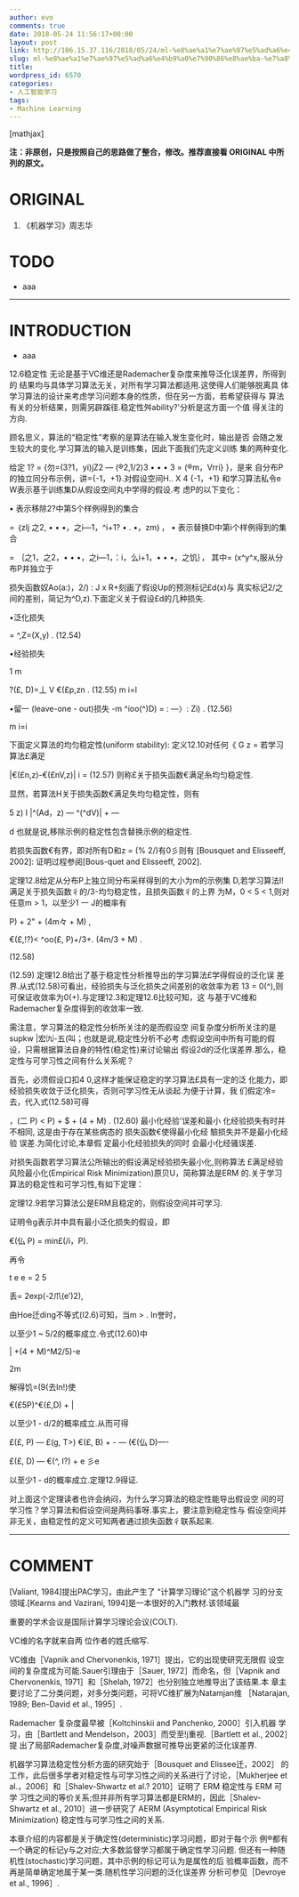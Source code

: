 ```yaml
---
author: evo
comments: true
date: 2018-05-24 11:56:17+00:00
layout: post
link: http://106.15.37.116/2018/05/24/ml-%e8%ae%a1%e7%ae%97%e5%ad%a6%e4%b9%a0%e7%90%86%e8%ae%ba-%e7%a8%b3%e5%ae%9a%e6%80%a7/
slug: ml-%e8%ae%a1%e7%ae%97%e5%ad%a6%e4%b9%a0%e7%90%86%e8%ae%ba-%e7%a8%b3%e5%ae%9a%e6%80%a7
title: 
wordpress_id: 6570
categories:
- 人工智能学习
tags:
- Machine Learning
---
```


<!-- more -->




[mathjax]




**注：非原创，只是按照自己的思路做了整合，修改。推荐直接看 ORIGINAL 中所列的原文。**




# ORIGINAL






  1. 《机器学习》周志华




# TODO






  * aaa



* * *




# INTRODUCTION






  * aaa













12.6稳定性
无论是基于VC维还是Rademacher复杂度来推导泛化误差界，所得到的 结果均与具体学习算法无关，对所有学习算法都适用.这使得人们能够脱离具 体学习算法的设计来考虑学习问题本身的性质，但在另一方面，若希望获得与 算法有关的分析结果，则需另辟蹊径.稳定性舛ability?'分析是这方面一个值 得关注的方向.

顾名思义，算法的“稳定性”考察的是算法在输入发生变化时，输出是否 会随之发生较大的变化.学习算法的输入是训练集，因此下面我们先定义训练 集的两种变化.

给定 1? = {勿=(3?1，yi)jZ2 — (®2,1/2)3 • • • 3 = (®m，Vrri} }，是来 自分布P的独立同分布示例，讲={-1，+1}.对假设空间H.. X 4 {-1，+1} 和学习算法私令e W表示基于训练集D从假设空间丸中学得的假设.考 虑P的以下变化：

•    表示移除2?中第S个样例得到的集合

= ｛zlj 之2, • • •，之i—1，^i+1? • . •，zm｝，
•    表示替换D中第i个样例得到的集合

= ｛之1，之2，• • •，之i—1，：i，么i+1，• • •，之饥｝，
其中= (x^y^x,服从分布P并独立于

损失函数奴Ao(a:)，2/) : J x    R+刻画了假设Up的预测标记£d(x)与
真实标记2/之间的差别，简记为^D,z).下面定义关于假设£d的几种损失.

•泛化损失

= ^,Z=(X,y)    .    (12.54)

•经验损失

1 m

?(£, D)=丄 V €(£p,zn .    (12.55)
m i=l

•留一 (leave-one - out)损失
-m
^ioo(^)D) = : —〉:    Zi) .    (12.56)

m i=i

下面定义算法的均匀稳定性(uniform stability):
定义12.10对任何《 G z =    若学习算法£满足

|€(£n,z)-€(£nV,z)| i =    (12.57)
则称£关于损失函数€满足糸均匀稳定性.

显然，若算法H关于损失函数€满足失均匀稳定性，则有

5 z) I
|^(Ad，z) — ^(^dV)| +    —

d
也就是说,移除示例的稳定性包含替换示例的稳定性.

若损失函数€有界，即对所有D和z = (% 2/)有0彡则有 [Bousquet and Elisseeff, 2002]:
证明过程参阅[Bous-quet and Elisseeff, 2002].


定理12.8给定从分布P上独立同分布采样得到的大小为m的示例集 D,若学习算法I!满足关于损失函数彳的/3-均匀稳定性，且损失函数彳的上界 为M，0 < 5 < 1,则对任意m > 1，以至少1 一 J的概率有

P) + 2" + (4m々 + M)    ,

€(£,!?)< ^oo(£, P)+/3+. (4m/3 + M)    .


(12.58)


(12.59)
定理12.8给出了基于稳定性分析推导出的学习算法£学得假设的泛化误 差界.从式(12.58)可看出，经验损失与泛化损失之间差别的收敛率为若 13 = 0(^),则可保证收敛率为0(+).与定理12.3和定理12.6比较可知，这 与基于VC维和Rademacher复杂度得到的收敛率一致.

需注意，学习算法的稳定性分析所关注的是而假设空 间复杂度分析所关注的是supkw |宏㈨-五(叫；也就是说,稳定性分析不必考 虑假设空间中所有可能的假设，只需根据算法自身的特性(稳定性)来讨论输出 假设2d的泛化误差界.那么，稳定性与可学习性之间有什么关系呢？

首先，必须假设口扣4 0,这样才能保证稳定的学习算法£具有一定的泛 化能力，即经验损失收敛于泛化损失，否则可学习性无从谈起.为便于计算，我 们假定冷=去，代入式(12.58)可得

，(二 P) < P) + $ + (4 + M)    .    (12.60)
最小化经验'误差和最小 化经验损失有时并不相同, 这是由于存在某些病态的 损失函数€使得最小化经 驗损失并不是最小化经验 误差.为简化讨论,本章假 定最小化经验损失的同时 会最小化经骚误差.


对损失函数若学习算法公所输出的假设满足经验损失最小化,则称算法 £满足经验风险最小化(Empirical Risk Minimization)原贝U，简称算法是ERM 的.关于学习算法的稳定性和可学习性,有如下定理：

定理12.9若学习算法公是ERM且稳定的，则假设空间并可学习.

证明令g表示并中具有最小泛化损失的假设，即

€(仏 P) = min£(/i，P).

再令

t e e = 2 5

丢= 2exp(-2爪(e’)2),

由Hoe迁ding不等式(I2.6)可知，当m > . In誉时，

以至少1 ~ 5/2的概率成立.令式(12.60)中

| +(4 + M)^M2/5)-e


2m


解得饥=(9(去In!)使

€(£5P)^€(£,D) + |

以至少1 - d/2的概率成立.从而可得

£(£, P) — £(g, T>)    €(£, B) + - — (€(仏 D)—-

£(£, D) — €(^, I?) + e 彡e

以至少1 - d的概率成立.定理12.9得证.

对上面这个定理读者也许会纳闷，为什么学习算法的稳定性能导出假设空 间的可学习性？学习算法和假设空间是两码事呀.事实上，要注意到稳定性与 假设空间并非无关，由稳定性的定义可知两者通过损失函数彳联系起来.























* * *




# COMMENT




[Valiant, 1984]提出PAC学习，由此产生了 “计算学习理论”这个机器学 习的分支领域.[Kearns and Vazirani, 1994]是一本很好的入门教材.该领域最

重要的学术会议是国际计算学习理论会议(COLT).

VC维的名字就来自两 位作者的姓氏缩写.


VC维由［Vapnik and Chervonenkis, 1971］提出，它的出现使研究无限假 设空间的复杂度成为可能.Sauer引理由于［Sauer, 1972］而命名，但［Vapnik and Chervonenkis, 1971］和［Shelah, 1972］也分别独立地推导出了该结果.本 章主要讨论了二分类问题，对多分类问题，可将VC维扩展为Natamjan维 ［Natarajan, 1989; Ben-David et al., 1995］.

Rademacher 复杂度最早被［Koltchinskii and Panchenko, 2000］引入机器 学习，由［Bartlett and Mendelson，2003］而受至!j重视.［Bartlett et al., 2002］提 出了局部Rademacher复杂度,对噪声数据可推导出更紧的泛化误差界.

机器学习算法稳定性分析方面的研究始于［Bousquet and Elissee迁，2002］ 的工作，此后很多学者对稳定性与可学习性之间的关系进行了讨论，［Mukherjee et al.，2006］和［Shalev-Shwartz et al.? 2010］证明了 ERM 稳定性与 ERM 可学 习性之间的等价关系;但并非所有学习算法都是ERM的，因此［Shalev-Shwartz et al., 2010］进一步研究了 AERM (Asymptotical Empirical Risk Minimization) 稳定性与可学习性之间的关系.

本章介绍的内容都是关于确定性(deterministic)学习问题，即对于每个示 例®都有一个确定的标记y与之对应;大多数监督学习都属于确定性学习问题. 但还有一种随机性(stochastic)学习问题，其中示例的标记可认为是属性的后 验概率函数，而不再是简单确定地属于某一类.随机性学习问题的泛化误差界 分析可参见［Devroye et al., 1996］.


